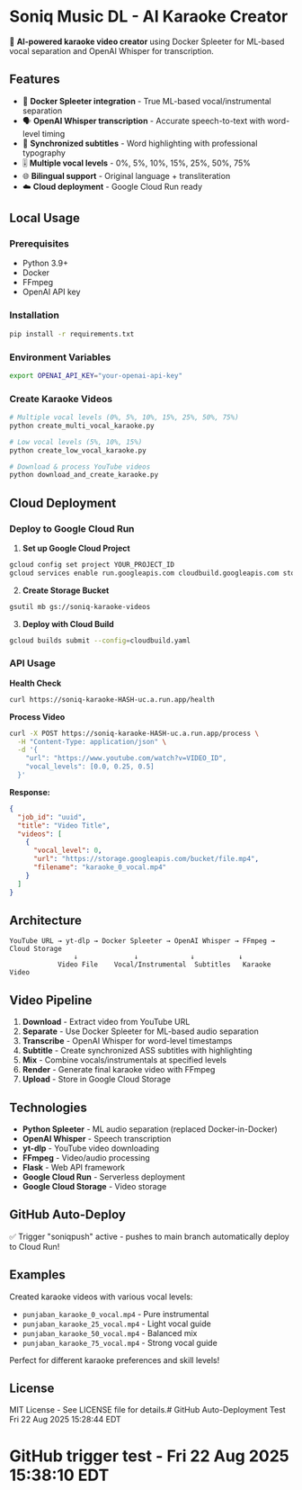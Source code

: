 # Soniq Music DL - AI Karaoke Creator

🎵 **AI-powered karaoke video creator** using Docker Spleeter for ML-based vocal separation and OpenAI Whisper for transcription.

## Features

- 🤖 **Docker Spleeter integration** - True ML-based vocal/instrumental separation
- 🗣️ **OpenAI Whisper transcription** - Accurate speech-to-text with word-level timing
- 📝 **Synchronized subtitles** - Word highlighting with professional typography
- 🎚️ **Multiple vocal levels** - 0%, 5%, 10%, 15%, 25%, 50%, 75%
- 🌐 **Bilingual support** - Original language + transliteration
- ☁️ **Cloud deployment** - Google Cloud Run ready

## Local Usage

### Prerequisites

- Python 3.9+
- Docker
- FFmpeg
- OpenAI API key

### Installation

```bash
pip install -r requirements.txt
```

### Environment Variables

```bash
export OPENAI_API_KEY="your-openai-api-key"
```

### Create Karaoke Videos

```bash
# Multiple vocal levels (0%, 5%, 10%, 15%, 25%, 50%, 75%)
python create_multi_vocal_karaoke.py

# Low vocal levels (5%, 10%, 15%) 
python create_low_vocal_karaoke.py

# Download & process YouTube videos
python download_and_create_karaoke.py
```

## Cloud Deployment

### Deploy to Google Cloud Run

1. **Set up Google Cloud Project**
```bash
gcloud config set project YOUR_PROJECT_ID
gcloud services enable run.googleapis.com cloudbuild.googleapis.com storage.googleapis.com
```

2. **Create Storage Bucket**
```bash
gsutil mb gs://soniq-karaoke-videos
```

3. **Deploy with Cloud Build**
```bash
gcloud builds submit --config=cloudbuild.yaml
```

### API Usage

**Health Check**
```bash
curl https://soniq-karaoke-HASH-uc.a.run.app/health
```

**Process Video**
```bash
curl -X POST https://soniq-karaoke-HASH-uc.a.run.app/process \
  -H "Content-Type: application/json" \
  -d '{
    "url": "https://www.youtube.com/watch?v=VIDEO_ID",
    "vocal_levels": [0.0, 0.25, 0.5]
  }'
```

**Response:**
```json
{
  "job_id": "uuid",
  "title": "Video Title",
  "videos": [
    {
      "vocal_level": 0,
      "url": "https://storage.googleapis.com/bucket/file.mp4",
      "filename": "karaoke_0_vocal.mp4"
    }
  ]
}
```

## Architecture

```
YouTube URL → yt-dlp → Docker Spleeter → OpenAI Whisper → FFmpeg → Cloud Storage
                ↓              ↓             ↓           ↓
            Video File    Vocal/Instrumental  Subtitles   Karaoke Video
```

## Video Pipeline

1. **Download** - Extract video from YouTube URL
2. **Separate** - Use Docker Spleeter for ML-based audio separation  
3. **Transcribe** - OpenAI Whisper for word-level timestamps
4. **Subtitle** - Create synchronized ASS subtitles with highlighting
5. **Mix** - Combine vocals/instrumentals at specified levels
6. **Render** - Generate final karaoke video with FFmpeg
7. **Upload** - Store in Google Cloud Storage

## Technologies

- **Python Spleeter** - ML audio separation (replaced Docker-in-Docker)
- **OpenAI Whisper** - Speech transcription
- **yt-dlp** - YouTube video downloading
- **FFmpeg** - Video/audio processing
- **Flask** - Web API framework
- **Google Cloud Run** - Serverless deployment
- **Google Cloud Storage** - Video storage

## GitHub Auto-Deploy
✅ Trigger "soniqpush" active - pushes to main branch automatically deploy to Cloud Run!

## Examples

Created karaoke videos with various vocal levels:
- `punjaban_karaoke_0_vocal.mp4` - Pure instrumental
- `punjaban_karaoke_25_vocal.mp4` - Light vocal guide
- `punjaban_karaoke_50_vocal.mp4` - Balanced mix
- `punjaban_karaoke_75_vocal.mp4` - Strong vocal guide

Perfect for different karaoke preferences and skill levels!

## License

MIT License - See LICENSE file for details.# GitHub Auto-Deployment Test Fri 22 Aug 2025 15:28:44 EDT
# GitHub trigger test - Fri 22 Aug 2025 15:38:10 EDT
